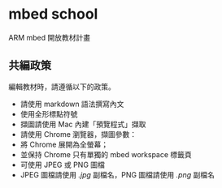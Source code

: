 # mbed school

ARM mbed 開放教材計畫

## 共編政策

編輯教材時，請遵循以下的政策。

* 請使用 markdown 語法撰寫內文
* 使用全形標點符號
* 擷圖請使用 Mac 內建「預覽程式」擷取
* 請使用 Chrome 瀏覽器，擷圖參數：
 * 將 Chrome 展開為全螢幕；
 * 並保持 Chrome 只有單獨的 mbed workspace 標籤頁
* 可使用 JPEG 或 PNG 圖檔
* JPEG 圖檔請使用 *.jpg* 副檔名，PNG 圖檔請使用 *.png* 副檔名
